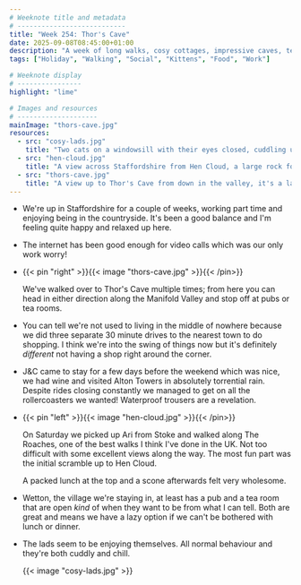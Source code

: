 ```yaml
---
# Weeknote title and metadata
# ---------------------------
title: "Week 254: Thor's Cave"
date: 2025-09-08T08:45:00+01:00
description: "A week of long walks, cosy cottages, impressive caves, tea rooms, country pubs, wet rollercoasters, being bad at weekly shops, and some relaxed lads."
tags: ["Holiday", "Walking", "Social", "Kittens", "Food", "Work"]

# Weeknote display
# ----------------
highlight: "lime"

# Images and resources
# --------------------
mainImage: "thors-cave.jpg"
resources:
  - src: "cosy-lads.jpg"
    title: "Two cats on a windowsill with their eyes closed, cuddling up to each other. There are trees and other greenery in the background."
  - src: "hen-cloud.jpg"
    title: "A view across Staffordshire from Hen Cloud, a large rock formation at the start of the Roaches – a string of tall hills"
  - src: "thors-cave.jpg"
    title: "A view up to Thor's Cave from down in the valley, it's a large opening in the side of a cliff face"
---
```


  * We're up in Staffordshire for a couple of weeks, working part time and enjoying being in the countryside. It's been a good balance and I'm feeling quite happy and relaxed up here.

  * The internet has been good enough for video calls which was our only work worry!

  * {{< pin "right" >}}{{< image "thors-cave.jpg" >}}{{< /pin>}}

    We've walked over to Thor's Cave multiple times; from here you can head in either direction along the Manifold Valley and stop off at pubs or tea rooms.

  * You can tell we're not used to living in the middle of nowhere because we did three separate 30 minute drives to the nearest town to do shopping. I think we're into the swing of things now but it's definitely _different_ not having a shop right around the corner.

  * J&C came to stay for a few days before the weekend which was nice, we had wine and visited Alton Towers in absolutely torrential rain. Despite rides closing constantly we managed to get on all the rollercoasters we wanted! Waterproof trousers are a revelation.

  * {{< pin "left" >}}{{< image "hen-cloud.jpg" >}}{{< /pin>}}

    On Saturday we picked up Ari from Stoke and walked along The Roaches, one of the best walks I think I've done in the UK. Not too difficult with some excellent views along the way. The most fun part was the initial scramble up to Hen Cloud.

    A packed lunch at the top and a scone afterwards felt very wholesome.

  * Wetton, the village we're staying in, at least has a pub and a tea room that are open _kind_ of when they want to be from what I can tell. Both are great and means we have a lazy option if we can't be bothered with lunch or dinner.

  * The lads seem to be enjoying themselves. All normal behaviour and they're both cuddly and chill.

    {{< image "cosy-lads.jpg" >}}
